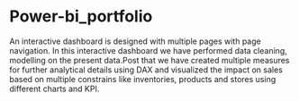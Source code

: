 # Power-bi_portfolio
An interactive dashboard is designed with multiple pages with page navigation.
In this interactive dashboard we have performed data cleaning, modelling on the present data.Post that we have created multiple measures for further analytical details using DAX and visualized the impact on sales based on multiple constrains like inventories, products and stores using different charts and KPI. 
